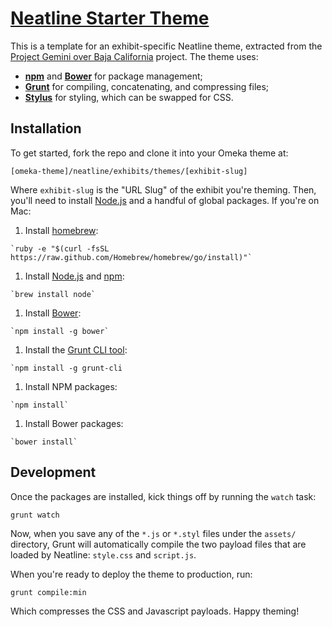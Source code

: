 # [Neatline Starter Theme][post]

This is a template for an exhibit-specific Neatline theme, extracted from the [Project Gemini over Baja California][gemini] project. The theme uses:

  - **[npm][npm]** and **[Bower][bower]** for package management;
  - **[Grunt][grunt]** for compiling, concatenating, and compressing files;
  - **[Stylus][stylus]** for styling, which can be swapped for CSS.

## Installation

To get started, fork the repo and clone it into your Omeka theme at:

`[omeka-theme]/neatline/exhibits/themes/[exhibit-slug]`

Where `exhibit-slug` is the "URL Slug" of the exhibit you're theming. Then, you'll need to install [Node.js][node] and a handful of global packages. If you're on Mac:

  1. Install [homebrew][brew]:

    `ruby -e "$(curl -fsSL https://raw.github.com/Homebrew/homebrew/go/install)"`

  1. Install [Node.js][node] and [npm][npm]:

    `brew install node`

  1. Install [Bower][bower]:

    `npm install -g bower`

  1. Install the [Grunt CLI tool][grunt-cli]:

    `npm install -g grunt-cli

  1. Install NPM packages:

    `npm install`

  1. Install Bower packages:

    `bower install`

## Development

Once the packages are installed, kick things off by running the `watch` task:

  `grunt watch`

Now, when you save any of the `*.js` or `*.styl` files under the `assets/` directory, Grunt will automatically compile the two payload files that are loaded by Neatline: `style.css` and `script.js`.

When you're ready to deploy the theme to production, run:

  `grunt compile:min`

Which compresses the CSS and Javascript payloads. Happy theming!

[post]: http://www.scholarslab.org/?p=9967
[gemini]: http://dclure.org/logs/project-gemini-over-baja-california
[npm]: https://www.npmjs.org
[bower]: http://bower.io
[grunt]: http://gruntjs.com
[grunt-cli]: http://gruntjs.com/getting-started
[stylus]: http://learnboost.github.io/stylus
[node]: http://nodejs.org
[brew]: http://brew.sh
